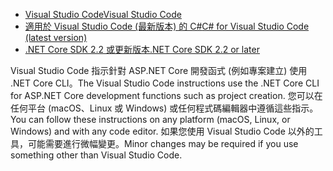 * [<span data-ttu-id="6e66c-101">Visual Studio Code</span><span class="sxs-lookup"><span data-stu-id="6e66c-101">Visual Studio Code</span></span>](https://code.visualstudio.com/download)
* [<span data-ttu-id="6e66c-102">適用於 Visual Studio Code (最新版本) 的 C#</span><span class="sxs-lookup"><span data-stu-id="6e66c-102">C# for Visual Studio Code (latest version)</span></span>](https://marketplace.visualstudio.com/items?itemName=ms-dotnettools.csharp)
* [<span data-ttu-id="6e66c-103">.NET Core SDK 2.2 或更新版本</span><span class="sxs-lookup"><span data-stu-id="6e66c-103">.NET Core SDK 2.2 or later</span></span>](https://dotnet.microsoft.com/download/dotnet-core)

<span data-ttu-id="6e66c-104">Visual Studio Code 指示針對 ASP.NET Core 開發函式 (例如專案建立) 使用 .NET Core CLI。</span><span class="sxs-lookup"><span data-stu-id="6e66c-104">The Visual Studio Code instructions use the .NET Core CLI for ASP.NET Core development functions such as project creation.</span></span> <span data-ttu-id="6e66c-105">您可以在任何平台 (macOS、Linux 或 Windows) 或任何程式碼編輯器中遵循這些指示。</span><span class="sxs-lookup"><span data-stu-id="6e66c-105">You can follow these instructions on any platform (macOS, Linux, or Windows) and with any code editor.</span></span> <span data-ttu-id="6e66c-106">如果您使用 Visual Studio Code 以外的工具，可能需要進行微幅變更。</span><span class="sxs-lookup"><span data-stu-id="6e66c-106">Minor changes may be required if you use something other than Visual Studio Code.</span></span>
